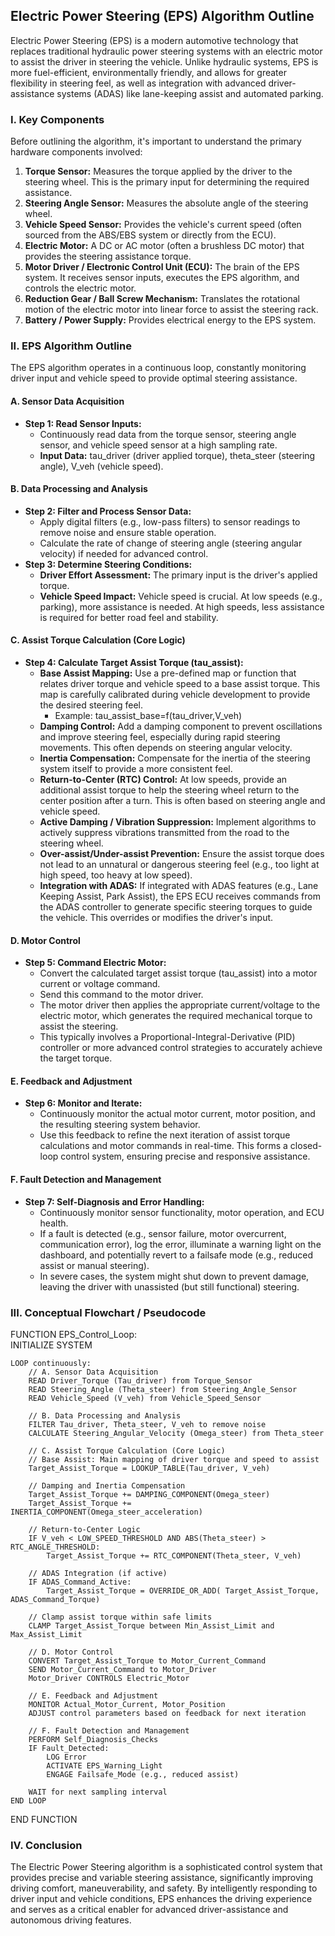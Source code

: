 ## **Electric Power Steering (EPS) Algorithm Outline**

Electric Power Steering (EPS) is a modern automotive technology that replaces traditional hydraulic power steering systems with an electric motor to assist the driver in steering the vehicle. Unlike hydraulic systems, EPS is more fuel-efficient, environmentally friendly, and allows for greater flexibility in steering feel, as well as integration with advanced driver-assistance systems (ADAS) like lane-keeping assist and automated parking.

### **I. Key Components**

Before outlining the algorithm, it's important to understand the primary hardware components involved:

1. **Torque Sensor:** Measures the torque applied by the driver to the steering wheel. This is the primary input for determining the required assistance.  
2. **Steering Angle Sensor:** Measures the absolute angle of the steering wheel.  
3. **Vehicle Speed Sensor:** Provides the vehicle's current speed (often sourced from the ABS/EBS system or directly from the ECU).  
4. **Electric Motor:** A DC or AC motor (often a brushless DC motor) that provides the steering assistance torque.  
5. **Motor Driver / Electronic Control Unit (ECU):** The brain of the EPS system. It receives sensor inputs, executes the EPS algorithm, and controls the electric motor.  
6. **Reduction Gear / Ball Screw Mechanism:** Translates the rotational motion of the electric motor into linear force to assist the steering rack.  
7. **Battery / Power Supply:** Provides electrical energy to the EPS system.

### **II. EPS Algorithm Outline**

The EPS algorithm operates in a continuous loop, constantly monitoring driver input and vehicle speed to provide optimal steering assistance.

#### **A. Sensor Data Acquisition**

* **Step 1: Read Sensor Inputs:**  
  * Continuously read data from the torque sensor, steering angle sensor, and vehicle speed sensor at a high sampling rate.  
  * **Input Data:** tau\_driver (driver applied torque), theta\_steer (steering angle), V\_veh (vehicle speed).

#### **B. Data Processing and Analysis**

* **Step 2: Filter and Process Sensor Data:**  
  * Apply digital filters (e.g., low-pass filters) to sensor readings to remove noise and ensure stable operation.  
  * Calculate the rate of change of steering angle (steering angular velocity) if needed for advanced control.  
* **Step 3: Determine Steering Conditions:**  
  * **Driver Effort Assessment:** The primary input is the driver's applied torque.  
  * **Vehicle Speed Impact:** Vehicle speed is crucial. At low speeds (e.g., parking), more assistance is needed. At high speeds, less assistance is required for better road feel and stability.

#### **C. Assist Torque Calculation (Core Logic)**

* **Step 4: Calculate Target Assist Torque (**tau\_assist**):**  
  * **Base Assist Mapping:** Use a pre-defined map or function that relates driver torque and vehicle speed to a base assist torque. This map is carefully calibrated during vehicle development to provide the desired steering feel.  
    * Example: tau\_assist\_base=f(tau\_driver,V\_veh)  
  * **Damping Control:** Add a damping component to prevent oscillations and improve steering feel, especially during rapid steering movements. This often depends on steering angular velocity.  
  * **Inertia Compensation:** Compensate for the inertia of the steering system itself to provide a more consistent feel.  
  * **Return-to-Center (RTC) Control:** At low speeds, provide an additional assist torque to help the steering wheel return to the center position after a turn. This is often based on steering angle and vehicle speed.  
  * **Active Damping / Vibration Suppression:** Implement algorithms to actively suppress vibrations transmitted from the road to the steering wheel.  
  * **Over-assist/Under-assist Prevention:** Ensure the assist torque does not lead to an unnatural or dangerous steering feel (e.g., too light at high speed, too heavy at low speed).  
  * **Integration with ADAS:** If integrated with ADAS features (e.g., Lane Keeping Assist, Park Assist), the EPS ECU receives commands from the ADAS controller to generate specific steering torques to guide the vehicle. This overrides or modifies the driver's input.

#### **D. Motor Control**

* **Step 5: Command Electric Motor:**  
  * Convert the calculated target assist torque (tau\_assist) into a motor current or voltage command.  
  * Send this command to the motor driver.  
  * The motor driver then applies the appropriate current/voltage to the electric motor, which generates the required mechanical torque to assist the steering.  
  * This typically involves a Proportional-Integral-Derivative (PID) controller or more advanced control strategies to accurately achieve the target torque.

#### **E. Feedback and Adjustment**

* **Step 6: Monitor and Iterate:**  
  * Continuously monitor the actual motor current, motor position, and the resulting steering system behavior.  
  * Use this feedback to refine the next iteration of assist torque calculations and motor commands in real-time. This forms a closed-loop control system, ensuring precise and responsive assistance.

#### **F. Fault Detection and Management**

* **Step 7: Self-Diagnosis and Error Handling:**  
  * Continuously monitor sensor functionality, motor operation, and ECU health.  
  * If a fault is detected (e.g., sensor failure, motor overcurrent, communication error), log the error, illuminate a warning light on the dashboard, and potentially revert to a failsafe mode (e.g., reduced assist or manual steering).  
  * In severe cases, the system might shut down to prevent damage, leaving the driver with unassisted (but still functional) steering.

### **III. Conceptual Flowchart / Pseudocode**

FUNCTION EPS_Control_Loop:  
    INITIALIZE SYSTEM

    LOOP continuously:  
        // A. Sensor Data Acquisition  
        READ Driver_Torque (Tau_driver) from Torque_Sensor  
        READ Steering_Angle (Theta_steer) from Steering_Angle_Sensor  
        READ Vehicle_Speed (V_veh) from Vehicle_Speed_Sensor

        // B. Data Processing and Analysis  
        FILTER Tau_driver, Theta_steer, V_veh to remove noise  
        CALCULATE Steering_Angular_Velocity (Omega_steer) from Theta_steer

        // C. Assist Torque Calculation (Core Logic)  
        // Base Assist: Main mapping of driver torque and speed to assist  
        Target_Assist_Torque = LOOKUP_TABLE(Tau_driver, V_veh)

        // Damping and Inertia Compensation  
        Target_Assist_Torque += DAMPING_COMPONENT(Omega_steer)  
        Target_Assist_Torque += INERTIA_COMPONENT(Omega_steer_acceleration)

        // Return-to-Center Logic  
        IF V_veh < LOW_SPEED_THRESHOLD AND ABS(Theta_steer) > RTC_ANGLE_THRESHOLD:  
            Target_Assist_Torque += RTC_COMPONENT(Theta_steer, V_veh)

        // ADAS Integration (if active)  
        IF ADAS_Command_Active:  
            Target_Assist_Torque = OVERRIDE_OR_ADD( Target_Assist_Torque, ADAS_Command_Torque)

        // Clamp assist torque within safe limits  
        CLAMP Target_Assist_Torque between Min_Assist_Limit and Max_Assist_Limit

        // D. Motor Control  
        CONVERT Target_Assist_Torque to Motor_Current_Command  
        SEND Motor_Current_Command to Motor_Driver  
        Motor_Driver CONTROLS Electric_Motor

        // E. Feedback and Adjustment  
        MONITOR Actual_Motor_Current, Motor_Position  
        ADJUST control parameters based on feedback for next iteration

        // F. Fault Detection and Management  
        PERFORM Self_Diagnosis_Checks  
        IF Fault_Detected:  
            LOG Error  
            ACTIVATE EPS_Warning_Light  
            ENGAGE Failsafe_Mode (e.g., reduced assist)

        WAIT for next sampling interval  
    END LOOP  
END FUNCTION

### **IV. Conclusion**

The Electric Power Steering algorithm is a sophisticated control system that provides precise and variable steering assistance, significantly improving driving comfort, maneuverability, and safety. By intelligently responding to driver input and vehicle conditions, EPS enhances the driving experience and serves as a critical enabler for advanced driver-assistance and autonomous driving features.
